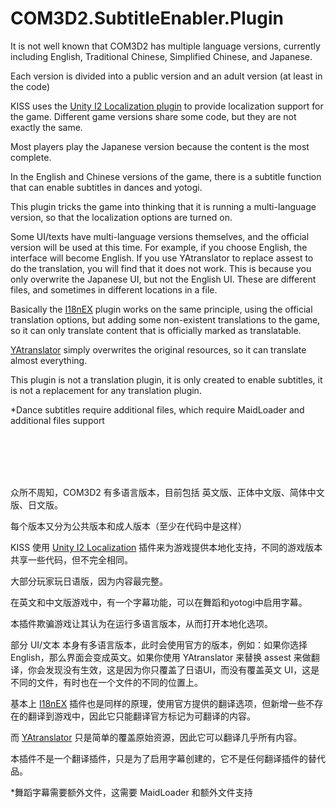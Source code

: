 # COM3D2.SubtitleEnabler.Plugin

It is not well known that COM3D2 has multiple language versions, currently including English, Traditional Chinese, Simplified Chinese, and Japanese.

Each version is divided into a public version and an adult version (at least in the code)

KISS uses the [Unity I2 Localization plugin](https://assetstore.unity.com/packages/tools/localization/i2-localization-14884) to provide localization support for the game. Different game versions share some code, but they are not exactly the same.


Most players play the Japanese version because the content is the most complete.

In the English and Chinese versions of the game, there is a subtitle function that can enable subtitles in dances and yotogi.

This plugin tricks the game into thinking that it is running a multi-language version, so that the localization options are turned on.

Some UI/texts have multi-language versions themselves, and the official version will be used at this time. For example, if you choose English, the interface will become English. If you use YAtranslator to replace assest to do the translation, you will find that it does not work. This is because you only overwrite the Japanese UI, but not the English UI. These are different files, and sometimes in different locations in a file.

Basically the [I18nEX](https://github.com/ghorsington/COM3D2.i18nEx) plugin works on the same principle, using the official translation options, but adding some non-existent translations to the game, so it can only translate content that is officially marked as translatable.

[YAtranslator](https://github.com/ghorsington/CM3D2.YATranslator) simply overwrites the original resources, so it can translate almost everything.

This plugin is not a translation plugin, it is only created to enable subtitles, it is not a replacement for any translation plugin.

*Dance subtitles require additional files, which require MaidLoader and additional files support

<br>
<br>
<br>
<br>



众所不周知，COM3D2 有多语言版本，目前包括 英文版、正体中文版、简体中文版、日文版。

每个版本又分为公共版本和成人版本（至少在代码中是这样）

KISS 使用 [Unity I2 Localization](https://assetstore.unity.com/packages/tools/localization/i2-localization-14884) 插件来为游戏提供本地化支持，不同的游戏版本共享一些代码，但不完全相同。


大部分玩家玩日语版，因为内容最完整。

在英文和中文版游戏中，有一个字幕功能，可以在舞蹈和yotogi中启用字幕。

本插件欺骗游戏让其认为在运行多语言版本，从而打开本地化选项。

部分 UI/文本 本身有多语言版本，此时会使用官方的版本，例如：如果你选择 English，那么界面会变成英文。如果你使用 YAtranslator 来替换 assest 来做翻译，你会发现没有生效，这是因为你只覆盖了日语UI，而没有覆盖英文 UI，这是不同的文件，有时也在一个文件的不同的位置上。

基本上 [I18nEX](https://github.com/ghorsington/COM3D2.i18nEx) 插件也是同样的原理，使用官方提供的翻译选项，但新增一些不存在的翻译到游戏中，因此它只能翻译官方标记为可翻译的内容。

而 [YAtranslator](https://github.com/ghorsington/CM3D2.YATranslator) 只是简单的覆盖原始资源，因此它可以翻译几乎所有内容。


本插件不是一个翻译插件，只是为了启用字幕创建的，它不是任何翻译插件的替代品。




*舞蹈字幕需要额外文件，这需要 MaidLoader 和额外文件支持
